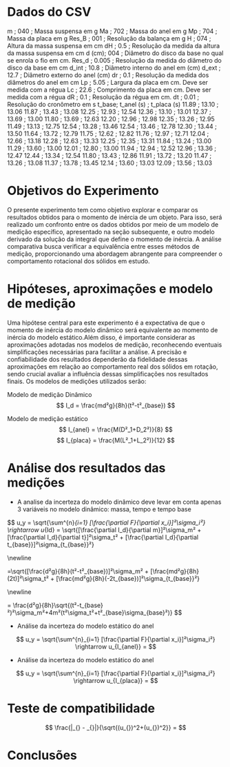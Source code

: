 # Dados do CSV

m     ; 040 ; Massa suspensa em g
Ma    ; 702 ; Massa do anel em g
Mp    ; 704 ; Massa da placa em g
Res_B ; 001 ; Resolução da balança em g
H     ; 074 ; Altura da massa suspensa em cm
dH    ; 0.5 ; Resolução da medida da altura da massa suspensa em cm
d (cm); 004 ; Diâmetro do disco da base no qual se enrola o fio em cm.
Res_d ; 0.005 ; Resolução da medida do diâmetro do disco da base em cm
d_int ; 10.8 ; Diâmetro interno do anel em (cm)
d_ext ; 12.7 ; Diâmetro externo do anel (cm)
dr    ; 0.1 ; Resolução da medida dos diâmetros do anel em cm
Lp    ; 5.05 ; Largura da placa em cm. Deve ser medida com a régua
Lc    ; 22.6 ; Comprimento da placa em cm. Deve ser medida com a régua
dR    ; 0.1 ; Resolução da régua em cm.
dt    ; 0.01 ; Resolução do cronômetro em s
t_base; t_anel (s) ; t_placa (s)
11.89 ; 13.10 ; 13.06
11.87 ; 13.43 ; 13.08
12.25 ; 12.93 ; 12.54
12.36 ; 13.10 ; 13.01
12.37 ; 13.69 ; 13.00
11.80 ; 13.69 ; 12.63
12.20 ; 12.96 ; 12.98
12.35 ; 13.26 ; 12.95
11.49 ; 13.13 ; 12.75
12.54 ; 13.28 ; 13.46
12.54 ; 13.46 ; 12.78
12.30 ; 13.44 ; 13.50
11.64 ; 13.72 ; 12.79
11.75 ; 12.62 ; 12.82
11.76 ; 12.97 ; 12.71
12.04 ; 12.66 ; 13.18
12.28 ; 12.63 ; 13.33
12.25 ; 12.35 ; 13.31
11.84 ; 13.24 ; 13.00
11.29 ; 13.60 ; 13.00
12.01 ; 12.80 ; 13.00
11.94 ; 12.94 ; 12.52
12.96 ; 13.36 ; 12.47
12.44 ; 13.34 ; 12.54
11.80 ; 13.43 ; 12.86
11.91 ; 13.72 ; 13.20
11.47 ; 13.26 ; 13.08
11.37 ; 13.78 ; 13.45
12.14 ; 13.60 ; 13.03
12.09 ; 13.56 ; 13.03
               

# Objetivos do Experimento

O presente experimento tem como objetivo explorar e comparar os resultados obtidos para o momento de inércia de um objeto. Para isso, será realizado um confronto entre os dados obtidos por meio de um modelo de medição específico, apresentado na seção subsequente, e outro modelo derivado da solução da integral que define o momento de inércia. A análise comparativa busca verificar a equivalência entre esses métodos de medição, proporcionando uma abordagem abrangente para compreender o comportamento rotacional dos sólidos em estudo.

# Hipóteses, aproximações e modelo de medição

Uma hipótese central para este experimento é a expectativa de que o momento de inércia do modelo dinâmico será equivalente ao momento de inércia do modelo estático.Além disso, é importante considerar as aproximações adotadas nos modelos de medição, reconhecendo eventuais simplificações necessárias para facilitar a análise. A precisão e confiabilidade dos resultados dependerão da fidelidade dessas aproximações em relação ao comportamento real dos sólidos em rotação, sendo crucial avaliar a influência dessas simplificações nos resultados finais. Os modelos de medições utilizados serão:

Modelo de medição Dinâmico
$$
I_d = \frac{md²g}{8h}(t²-t²_{base})
$$

Modelo de medição estático
$$
I_{anel} = \frac{M(D²_1+D_2²)}{8}
$$
$$
I_{placa} = \frac{M(L²_1+L_2²)}{12}
$$

# Análise dos resultados das medições
* A analise da incerteza do modelo dinâmico deve levar em conta apenas 3 variáveis no modelo dinâmico: massa, tempo e tempo base

$$
u_y = \sqrt{\sum^{n}_{i=1} [\frac{\partial F}{\partial x_i}]²\sigma_i²} \rightarrow u_{Id} = \sqrt{[\frac{\partial I_d}{\partial m}]²\sigma_m² + [\frac{\partial I_d}{\partial t}]²\sigma_t² + [\frac{\partial I_d}{\partial t_{base}}]²\sigma_{t_{base}}²} 

\newline 

=\sqrt{[\frac{d²g}{8h}(t²-t²_{base})]²\sigma_m² + [\frac{md²g}{8h}(2t)]²\sigma_t² + [\frac{md²g}{8h}(-2t_{base})]²\sigma_{t_{base}}²}

\newline

= \frac{d²g}{8h}\sqrt{(t²-t_{base}²)²\sigma_m²+4m²(t²\sigma_t²+t²_{base}\sigma_{base}²)}
$$

* Análise da incerteza do modelo estático do anel

$$
u_y = \sqrt{\sum^{n}_{i=1} [\frac{\partial F}{\partial x_i}]²\sigma_i²} \rightarrow u_{I_{anel}} = 
$$

* Análise da incerteza do modelo estático do anel

$$
u_y = \sqrt{\sum^{n}_{i=1} [\frac{\partial F}{\partial x_i}]²\sigma_i²} \rightarrow u_{I_{placa}} = 
$$

# Teste de compatibilidade
$$
\frac{|_{} - _{}|}{\sqrt{(u_{})^2+(u_{})^2}} =
$$

# Conclusões
